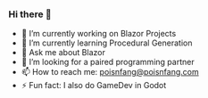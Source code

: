 ### Hi there 👋

- 🔭 I’m currently working on Blazor Projects
- 🌱 I’m currently learning Procedural Generation
- 💬 Ask me about Blazor
- 🤔 I’m looking for a paired programming partner
- 📫 How to reach me: poisnfang@poisnfang.com
- ⚡ Fun fact: I also do GameDev in Godot
<!--
**PoisnFang/PoisnFang** is a ✨ _special_ ✨ repository because its `README.md` (this file) appears on your GitHub profile.

Here are some ideas to get you started:





-->
